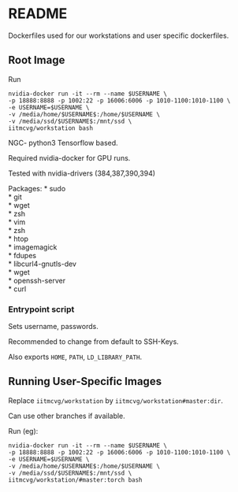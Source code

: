 # README

Dockerfiles used for our workstations and user specific dockerfiles.

## Root Image

Run

```
nvidia-docker run -it --rm --name $USERNAME \
-p 18888:8888 -p 1002:22 -p 16006:6006 -p 1010-1100:1010-1100 \
-e USERNAME=$USERNAME \
-v /media/home/$USERNAME$:/home/$USERNAME \
-v /media/ssd/$USERNAME$:/mnt/ssd \
iitmcvg/workstation bash
```

NGC- python3 Tensorflow based.

Required nvidia-docker for GPU runs.

Tested with nvidia-drivers (384,387,390,394)

Packages:
    * sudo  
    * git   
    * wget   
    * zsh   
    * vim   
    * zsh   
    * htop   
    * imagemagick   
    * fdupes   
    * libcurl4-gnutls-dev   
    * wget   
    * openssh-server   
    * curl 

### Entrypoint script

Sets username, passwords.

Recommended to change from default to SSH-Keys.

Also exports `HOME`, `PATH`, `LD_LIBRARY_PATH`.

## Running User-Specific Images

Replace `iitmcvg/workstation` by `iitmcvg/workstation#master:dir`.

Can use other branches if available.

Run (eg):

```
nvidia-docker run -it --rm --name $USERNAME \
-p 18888:8888 -p 1002:22 -p 16006:6006 -p 1010-1100:1010-1100 \
-e USERNAME=$USERNAME \
-v /media/home/$USERNAME$:/home/$USERNAME \
-v /media/ssd/$USERNAME$:/mnt/ssd \
iitmcvg/workstation/#master:torch bash
```